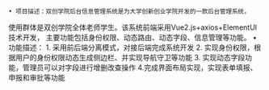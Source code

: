 
	• 项目描述：双创学院后台信息管理系统是为大学创新创业学院开发的一款后台管理系统，
  使用群体是双创学院全体老师学生。该系统前端采用Vue2.js+axios+ElementUI技术开发，
  主要功能包括身份权限、动态路由、动态字段、信息管理等功能。
	• 功能描述： 
		1. 采用前后端分离模式，对接后端完成系统开发
		2. 实现身份权限，根据用户的身份权限动态生成侧边栏、并实现导航守卫等功能
		3. 实现动态字段功能，管理员可以对字段进行增删改查操作
    4.完成界面布局实现，实现表单填报、申报和审批等功能
